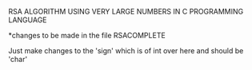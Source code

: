 RSA ALGORITHM USING VERY LARGE NUMBERS IN C PROGRAMMING LANGUAGE

*changes to be made in the file RSACOMPLETE

Just make changes to the 'sign' which is of int over here and should be 'char'


